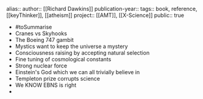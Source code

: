 alias::
author:: [[Richard Dawkins]] 
publication-year::
tags:: book, reference, [[keyThinker]], [[atheism]] 
project:: [[AMT]], [[X-Science]] 
public:: true

- #toSummarise
- Cranes vs Skyhooks
- The Boeing 747 gambit
- Mystics want to keep the universe a mystery
- Consciousness raising by accepting natural selection
- Fine tuning of cosmological constants
- Strong nuclear force
- Einstein's God which we can all trivially believe in
- Templeton prize corrupts science
- We KNOW EBNS is right
-